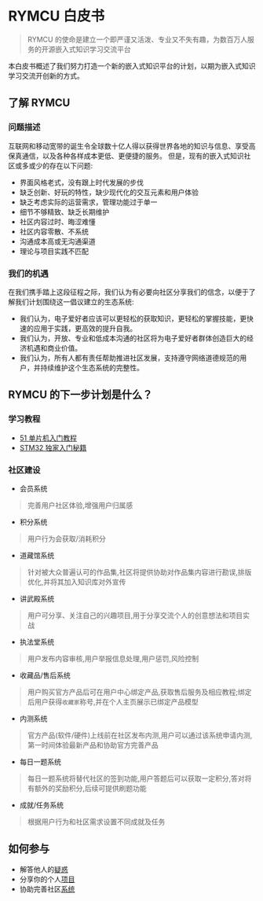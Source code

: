 # RYMCU 白皮书
> RYMCU 的使命是建立一个即严谨又活泼、专业又不失有趣，为数百万人服务的开源嵌入式知识学习交流平台  

本白皮书概述了我们努力打造一个新的嵌入式知识平台的计划，以期为嵌入式知识学习交流开创新的方式。
## 了解 RYMCU
### 问题描述
互联网和移动宽带的诞生令全球数十亿人得以获得世界各地的知识与信息、享受高保真通信，以及各种各样成本更低、更便捷的服务。
但是，现有的嵌入式知识社区或多或少的存在以下问题:
- 界面风格老式，没有跟上时代发展的步伐
- 缺乏创新、好玩的特性，缺少现代化的交互元素和用户体验
- 缺乏考虑实际的运营需求，管理功能过于单一
- 细节不够精致、缺乏长期维护
- 社区内容过时、晦涩难懂
- 社区内容零散、不系统
- 沟通成本高或无沟通渠道
- 理论与项目实践不匹配

### 我们的机遇
在我们携手踏上这段征程之际，我们认为有必要向社区分享我们的信念，以便于了解我们计划围绕这一倡议建立的生态系统:
- 我们认为，电子爱好者应该可以更轻松的获取知识，更轻松的掌握技能，更快速的应用于实践，更高效的提升自我。
- 我们认为，开放、专业和低成本沟通的社区将为电子爱好者群体创造巨大的经济机遇和商业价值。
- 我们认为，所有人都有责任帮助推进社区发展，支持遵守网络道德规范的用户，并持续维护这个生态系统的完整性。

## RYMCU 的下一步计划是什么？
### 学习教程
- [51 单片机入门教程](https://rymcu.com/portfolio/8)
- [STM32 独家入门秘籍](https://rymcu.com/portfolio/11)  

### 社区建设
- 会员系统
> 完善用户社区体验,增强用户归属感
- 积分系统
> 用户行为会获取/消耗积分
- 道藏馆系统
> 针对被大众普遍认可的作品集,社区将提供协助对作品集内容进行勘误,排版优化,并将其加入知识库对外宣传
- 讲武殿系统
> 用户可分享、关注自己的兴趣项目,用于分享交流个人的创意想法和项目实战  
- 执法堂系统
> 用户发布内容审核,用户举报信息处理,用户惩罚,风险控制
- 收藏品/售后系统
> 用户购买官方产品后可在用户中心绑定产品,获取售后服务及相应教程;绑定后用户获得`收藏家`称号,并在个人主页展示已绑定产品模型
- 内测系统
> 官方产品(软件/硬件)上线前在社区发布内测,用户可以通过该系统申请内测,第一时间体验最新产品和协助官方完善产品
- 每日一题系统
> 每日一题系统将替代社区的签到功能,用户答题后可以获取一定积分,答对将有额外的奖励积分,后续可提供刷题功能
- 成就/任务系统
> 根据用户行为和社区需求设置不同成就及任务

## 如何参与
- 解答他人的[疑惑](https://rymcu.com) 
- 分享你的个人[项目](https://rymcu.com)
- 协助完善社区[系统](https://rymcu.com/article/29)
